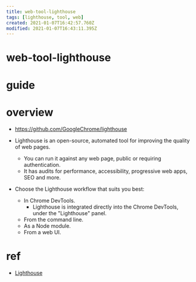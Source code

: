 ```yaml
---
title: web-tool-lighthouse
tags: [lighthouse, tool, web]
created: 2021-01-07T16:42:57.760Z
modified: 2021-01-07T16:43:11.395Z
---
```


# web-tool-lighthouse

# guide

# overview

- https://github.com/GoogleChrome/lighthouse

- Lighthouse is an open-source, automated tool for improving the quality of web pages. 
  - You can run it against any web page, public or requiring authentication.
  - It has audits for performance, accessibility, progressive web apps, SEO and more.
- Choose the Lighthouse workflow that suits you best:
  - In Chrome DevTools.
    - Lighthouse is integrated directly into the Chrome DevTools, under the "Lighthouse" panel.
  - From the command line.
  - As a Node module.
  - From a web UI.

# ref

- [Lighthouse](https://developers.google.com/web/tools/lighthouse)
